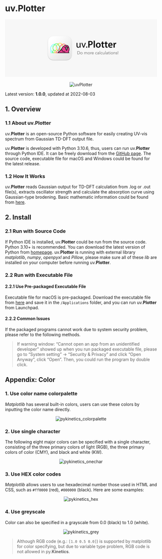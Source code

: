 # uv.Plotter
![](./assets/uvPlotter_wide.png)

<script type="text/javascript" async src="https://cdnjs.cloudflare.com/ajax/libs/mathjax/2.7.7/MathJax.js?config=TeX-MML-AM_CHTML">
</script>
<script type="text/x-mathjax-config">
 MathJax.Hub.Config({
 tex2jax: {
 inlineMath: [['$', '$'] ],
 displayMath: [ ['$$','$$'], ["\\[","\\]"] ]
 }
 });
</script>

<p align = "center">
<img alt="uvPlotter" class="icon" src="/assets/uvPlotter/uvPlotter_wide.png">
</p>

Latest version: **1.0.0**, updated at 2022-08-03

## 1. Overview

### 1.1 About uv.Plotter

uv.**Plotter** is an open-source Python software for easily creating UV-vis spectrum from
Gaussian TD-DFT output file.

uv.**Plotter** is developed with Python 3.10.6, thus, users can run uv.**Plotter** through Python IDE. 
It can be freely download from the [GitHub page](https://github.com/wongzit/uvPlotter). The source code, 
executable file for macOS and Windows could be found for the latest release.

### 1.2 How It Works

uv.**Plotter** reads Gaussian output for TD-DFT calculation from .log or .out file(s), extracts oscillator 
strength and calculate the absorption curve using Gaussian-type brodening. Basic mathematic information could 
be found from [here](https://gaussian.com/uvvisplot/).

## 2. Install

### 2.1 Run with Source Code
If Python IDE is installed, uv.**Plotter** could be run from the source code. Python 3.10+ is 
recommended. You can download the latest version of Python from [homepage](https://www.python.org). 
uv.**Plotter** is running with external library *matplotlib*, *numpy*, *openpyxl* and *Pillow*, 
please make sure all of these *lib* are installed on your computer before running uv.**Plotter**.

### 2.2 Run with Executable File

#### 2.2.1 Use Pre-packaged Executable File

Executable file for macOS is pre-packaged. Download the executable file from [here](https://drive.google.com/drive/folders/1R4a3_g4UJeRxrL_nqazdxVGyOfrwSXdE?usp=sharing) and save it in the `/Applications` 
folder, and you can run uv.**Plotter** from Launchpad.

#### 2.2.2 Common Issues

If the packaged programs cannot work due to system security problem, please refer to the following methods.

> If warning window: “Cannot open an app from an unidentified developer” showed up when you run packaged 
> executable file, please go to “System setting” -> “Security & Privacy” and click “Open Anyway”, click “Open”. 
> Then, you could run the program by double click.


## Appendix: Color

### 1. Use color name colorpalette

*Matplotlib* has several built-in colors, users can use these colors by inputting the color name directly.

<p align="center">
<img alt="pykinetics_colorpalette" src="/assets/pyKinetics/colorpalette.png">
</p>

### 2. Use single character

The following eight major colors can be specified with a single character, consisting of the 
three primary colors of light (RGB), the three primary colors of color (CMY), and black and white (KW).

<p align="center">
<img alt="pykinetics_onechar" src="/assets/pyKinetics/onechar.png">
</p>

### 3. Use HEX color codes

*Matplotlib* allows users to use hexadecimal number those used in HTML and CSS, 
such as `#ff0000` (red), `#000000` (black). Here are some examples:

<p align="center">
<img alt="pykinetics_hex" src="/assets/pyKinetics/hex.png">
</p>

### 4. Use greyscale

Color can also be specified in a grayscale from 0.0 (black) to 1.0 (white).

<p align="center">
<img alt="pykinetics_grey" src="/assets/pyKinetics/grey.png">
</p>

> Although RGB code (e.g.: `[1.0 0.5 0.0]`) is supported by matplotlib for color specifying, but due 
to variable type problem, RGB code is not allowed in py.**Kinetics**.


